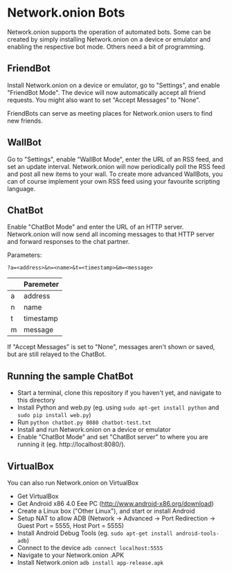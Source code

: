 # Network.onion Bots
Network.onion supports the operation of automated bots. Some can be created by simply installing Network.onion on a device or emulator and enabling the respective bot mode. Others need a bit of programming.

## FriendBot
Install Network.onion on a device or emulator, go to "Settings", and enable "FriendBot Mode". The device will now automatically accept all friend requests. You might also want to set "Accept Messages" to "None".

FriendBots can serve as meeting places for Network.onion users to find new friends. 

## WallBot
Go to "Settings", enable "WallBot Mode", enter the URL of an RSS feed, and set an update interval. Network.onion will now periodically poll the RSS feed and post all new items to your wall. To create more advanced WallBots, you can of course implement your own RSS feed using your favourite scripting language. 

## ChatBot
Enable "ChatBot Mode" and enter the URL of an HTTP server. Network.onion will now send all incoming messages to that HTTP server and forward responses to the chat partner.

Parameters:

``` ?a=<address>&n=<name>&t=<timestamp>&m=<message> ```

|   | Paremeter  |
|---|------------|
| a | address    |
| n | name       |
| t | timestamp  |
| m | message    |

If "Accept Messages" is set to "None", messages aren't shown or saved, but are still relayed to the ChatBot. 

## Running the sample ChatBot
- Start a terminal, clone this repository if you haven't yet, and navigate to this directory
- Install Python and web.py (eg. using ```sudo apt-get install python``` and ```sudo pip install web.py```)
- Run ```python chatbot.py 8080 chatbot-test.txt```
- Install and run Network.onion on a device or emulator
- Enable "ChatBot Mode" and set "ChatBot server" to where you are running it (eg. http://localhost:8080/).

## VirtualBox
You can also run Network.onion on VirtualBox
- Get VirtualBox
- Get Android x86 4.0 Eee PC (http://www.android-x86.org/download)
- Create a Linux box ("Other Linux"), and start or install Android
- Setup NAT to allow ADB (Network -> Advanced -> Port Redirection -> Guest Port = 5555, Host Port = 5555)
- Install Android Debug Tools (eg. ``` sudo apt-get install android-tools-adb ```)
- Connect to the device ``` adb connect localhost:5555 ```
- Navigate to your Network.onion .APK
- Install Network.onion ``` adb install app-release.apk ```
